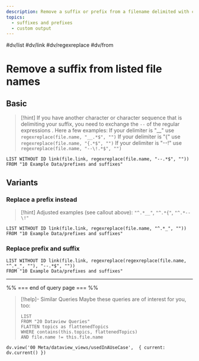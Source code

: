 ```yaml
---
description: Remove a suffix or prefix from a filename delimited with certain characters 
topics:
  - suffixes and prefixes
  - custom output
---
```

#dv/list #dv/link #dv/regexreplace #dv/from 

# Remove a suffix from listed file names

## Basic 

> [!hint]
> If you have another character or character sequence that is delimiting your suffix, you need to exchange the `--` of the regular expressions . Here a few examples:
> If your delimiter is "\_\_" use `regexreplace(file.name, "__.*$", "")`
> If your delimiter is "{" use `regexreplace(file.name, "{.*$", "")`
> If your delimiter is "--!" use `regexreplace(file.name, "--\!.*$", "")`

```dataview
LIST WITHOUT ID link(file.link, regexreplace(file.name, "--.*$", ""))
FROM "10 Example Data/prefixes and suffixes"
```

## Variants

### Replace a prefix instead

> [!hint] Adjusted examples (see callout above): `"^.*__"`, `"^.*{"`, `"^.*--\!"`

```dataview
LIST WITHOUT ID link(file.link, regexreplace(file.name, "^.*_", ""))
FROM "10 Example Data/prefixes and suffixes"
```

### Replace prefix and suffix


```dataview
LIST WITHOUT ID link(file.link, regexreplace(regexreplace(file.name, "^.*_", ""), "--.*$", ""))
FROM "10 Example Data/prefixes and suffixes"
```

---
%% === end of query page === %%
> [!help]- Similar Queries
> Maybe these queries are of interest for you, too:
> ```dataview
> LIST
> FROM "20 Dataview Queries"
> FLATTEN topics as flattenedTopics
> WHERE contains(this.topics, flattenedTopics)
> AND file.name != this.file.name
> ```

```dataviewjs
dv.view('00 Meta/dataview_views/usedInAUseCase',  { current: dv.current() })
```